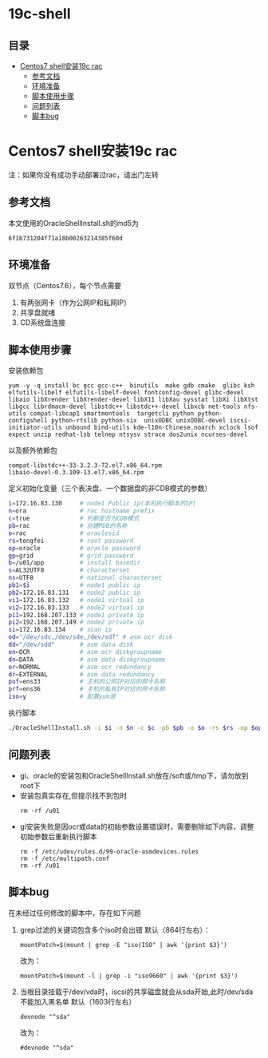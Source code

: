 # 19c-shell

## 目录

-   [Centos7 shell安装19c rac](#Centos7-shell安装19c-rac)
    -   [参考文档](#参考文档)
    -   [环境准备](#环境准备)
    -   [脚本使用步骤](#脚本使用步骤)
    -   [问题列表](#问题列表)
    -   [脚本bug](#脚本bug)

# Centos7 shell安装19c rac

注：如果你没有成功手动部署过rac，请出门左转

## 参考文档

本文使用的OracleShellInstall.sh的md5为

```纯文本
6f1b731204f71a18b00263214385f60d
```

## 环境准备

双节点（Centos7.6），每个节点需要

1.  有两张网卡（作为公网IP和私网IP）
2.  共享盘就绪
3.  CD系统盘连接

## 脚本使用步骤

安装依赖包

```纯文本
yum -y -q install bc gcc gcc-c++  binutils  make gdb cmake  glibc ksh elfutils-libelf elfutils-libelf-devel fontconfig-devel glibc-devel libaio libXrender libXrender-devel libX11 libXau sysstat libXi libXtst libgcc librdmacm-devel libstdc++ libstdc++-devel libxcb net-tools nfs-utils compat-libcap1 smartmontools  targetcli python python-configshell python-rtslib python-six  unixODBC unixODBC-devel iscsi-initiator-utils unbound bind-utils kde-l10n-Chinese.noarch xclock lsof expect unzip redhat-lsb telnep ntsysv strace dos2unix ncurses-devel
```

以及额外依赖包

```纯文本
compat-libstdc++-33-3.2.3-72.el7.x86_64.rpm
libaio-devel-0.3.109-13.el7.x86_64.rpm
```

定义初始化变量（三个表决盘、一个数据盘的非CDB模式的参数）

```bash
i=172.16.83.130     # node1 Public ip(本机执行脚本的IP)
n=ora               # rac hostname prefix
c=true              # 判断是否为CDB模式
pb=rac              # 创建PDB的名称
o=rac               # oraclesid
rs=tengfei          # root password
op=oracle           # oracle password
gp=grid             # grid password
b=/u01/app          # install basedir
s=AL32UTF8          # characterset
ns=UTF8             # national characterset
pb1=$i              # node1 public ip
pb2=172.16.83.131   # node2 public ip
vi1=172.16.83.132   # node1 virtual ip
vi2=172.16.83.133   # node2 virtual ip
pi1=192.168.207.133 # node1 private ip
pi2=192.168.207.149 # node2 private ip
si=172.16.83.134    # scan ip
od="/dev/sdc,/dev/sde,/dev/sdf" # asm ocr disk
dd="/dev/sdd"       # asm data disk
on=OCR              # asm ocr diskgroupname
dn=DATA             # asm data diskgroupname
or=NORMAL           # asm ocr redundancy
dr=EXTERNAL         # asm data redundancy
puf=ens33           # 主机的公网IP对应的网卡名称
prf=ens36           # 主机的私有IP对应的网卡名称
iso=y               # 配置yum源
```

执行脚本

```bash
./OracleShellInstall.sh -i $i -n $n -c $c -pb $pb -o $o -rs $rs -op $op -gp $gp -b $b -s $s -ns $ns -pb1 $pb1 -pb2 $pb2 -vi1 $vi1 -vi2 $vi2 -pi1 $pi1 -pi2 $pi2 -si $si -od $od -dd $dd -on $on -dn $dn -or $or -dr $dr -puf $puf -prf $prf -iso $iso
```

## 问题列表

-   gi、oracle的安装包和OracleShellInstall.sh放在/soft或/tmp下，请勿放到root下
-   安装包真实存在,但提示找不到包时
    ```纯文本
    rm -rf /u01
    ```
-   gi安装失败是因ocr或data的初始参数设置错误时，需要删除如下内容，调整初始参数后重新执行脚本
    ```纯文本
    rm -f /etc/udev/rules.d/99-oracle-asmdevices.rules
    rm -f /etc/multipath.conf
    rm -rf /u01
    ```

## 脚本bug

在未经过任何修改的脚本中，存在如下问题

1.  grep过滤的关键词包含多个iso时会出错
    默认（864行左右）：
    ```纯文本
    mountPatch=$(mount | grep -E "iso|ISO" | awk '{print $3}')
    ```
    改为：
    ```纯文本
    mountPatch=$(mount -l | grep -i "iso9660" | awk '{print $3}')
    ```
2.  当根目录挂载于/dev/vda时，iscsi的共享磁盘就会从sda开始,此时/dev/sda不能加入黑名单
    默认（1603行左右）
    ```纯文本
    devnode "^sda"
    ```
    改为：
    ```纯文本
    #devnode "^sda"
    ```
